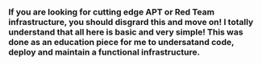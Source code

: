 ### If you are looking for cutting edge APT or Red Team infrastructure, you should disgrard this and move on! I totally understand that all here is basic and very simple! This was done as an education piece for me to undersatand code, deploy and maintain a functional infrastructure.
